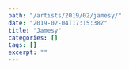 ```yaml
---
path: "/artists/2019/02/jamesy/"
date: "2019-02-04T17:15:38Z"
title: "Jamesy"
categories: []
tags: []
excerpt: ""
---
```


